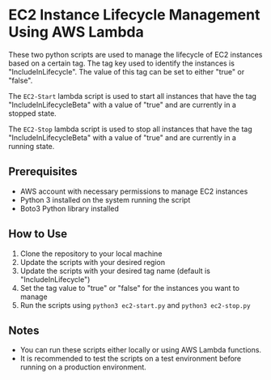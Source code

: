 # EC2 Instance Lifecycle Management Using AWS Lambda
These two python scripts are used to manage the lifecycle of EC2 instances based on a certain tag. The tag key used to identify the instances is "IncludeInLifecycle". The value of this tag can be set to either "true" or "false".

The `EC2-Start` lambda script is used to start all instances that have the tag "IncludeInLifecycleBeta" with a value of "true" and are currently in a stopped state.

The `EC2-Stop` lambda script is used to stop all instances that have the tag "IncludeInLifecycleBeta" with a value of "true" and are currently in a running state.

## Prerequisites
- AWS account with necessary permissions to manage EC2 instances
- Python 3 installed on the system running the script
- Boto3 Python library installed

## How to Use
1. Clone the repository to your local machine
2. Update the scripts with your desired region
3. Update the scripts with your desired tag name (default is "IncludeInLifecycle")
4. Set the tag value to "true" or "false" for the instances you want to manage
5. Run the scripts using `python3 ec2-start.py` and `python3 ec2-stop.py`

## Notes
- You can run these scripts either locally or using AWS Lambda functions.
- It is recommended to test the scripts on a test environment before running on a production environment.
